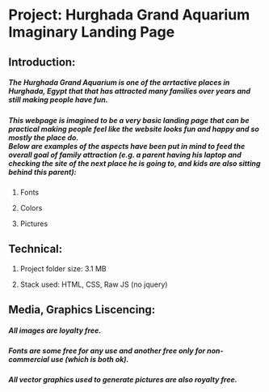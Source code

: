# Project: Hurghada Grand Aquarium Imaginary Landing Page

## Introduction:

##### The Hurghada Grand Aquarium is one of the arrtactive places in Hurghada, Egypt that that has attracted many families over years and still making people have fun.

##### This webpage is imagined to be a very basic landing page that can be practical making people feel like the website looks fun and happy and so mostly the place do. <br>Below are examples of the aspects have been put in mind to feed the overall goal of family attraction (e.g. a parent having his laptop and checking the site of the next place he is going to, and kids are also sitting behind this parent):

1. Fonts

2. Colors

3. Pictures



## Technical:

1. Project folder size: 3.1 MB

2. Stack used: HTML, CSS, Raw JS (no jquery)



## Media, Graphics Liscencing:

##### All images are loyalty free.

##### Fonts are some free for any use and another free only for non-commercial use (which is both ok).

##### All vector graphics used to generate pictures are also royalty free.


